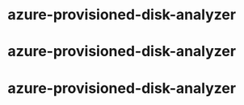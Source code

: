 # azure-provisioned-disk-analyzer
# azure-provisioned-disk-analyzer
# azure-provisioned-disk-analyzer
